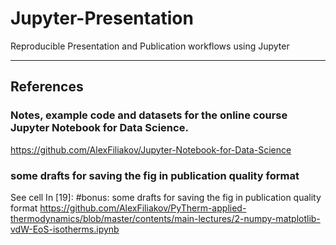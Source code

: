 # Jupyter-Presentation
Reproducible Presentation and Publication workflows using Jupyter

---
References
---
### Notes, example code and datasets for the online course Jupyter Notebook for Data Science.
https://github.com/AlexFiliakov/Jupyter-Notebook-for-Data-Science

### some drafts for saving the fig in publication quality format
See cell In [19]: #bonus: some drafts for saving the fig in publication quality format
https://github.com/AlexFiliakov/PyTherm-applied-thermodynamics/blob/master/contents/main-lectures/2-numpy-matplotlib-vdW-EoS-isotherms.ipynb
